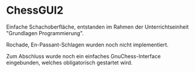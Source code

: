 # ChessGUI2
Einfache Schachoberfläche, entstanden im Rahmen der Unterrichtseinheit "Grundlagen Programmierung".

Rochade, En-Passant-Schlagen wurden noch nicht implementiert.

Zum Abschluss wurde noch ein einfaches GnuChess-Interface eingebunden, welches obligatorisch gestartet wird.
